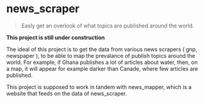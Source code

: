 # news_scraper

> Easly get an overlook of what topics are published around the world.

**This project is still under construction**

The ideal of this project is to get the data from various news scrapers ( gnp, newspaper ), to be able to map the prevalance of publish topics around the world. For example, if Ghana publishes a lot of articles about water, then, on a map, it will appear for example darker than Canade, where few articles are published.

This project is supposed to work in tandem with news_mapper, which is a website that feeds on the data of news_scraper.
